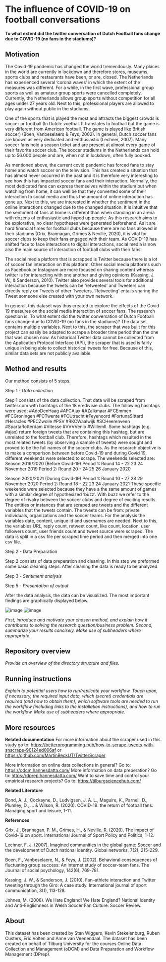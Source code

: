# The influence of COVID-19 on football conversations

__To what extent did the twitter conversation of Dutch Football fans change due to COVID-19 (no fans in the stadiums)?__

## Motivation
The Covid-19 pandemic has changed the world tremendously. Many places in the world are currently in lockdown and therefore stores, museums, sports clubs and restaurants have been, or are, closed. The Netherlands has experienced several ‘corona waves’ in which the extent of the measures was different. For a while, in the first wave, professional group sports as well as amateur group sports were cancelled completely. Currently, the Netherlands allows group sports without competition for all ages under 27 years old. Next to this, professional players are allowed to play again without public in the stadiums. 

One of the sports that is played the most and attracts the biggest crowds is soccer or football (In Dutch: voetbal. It translates to football but the game is very different from American football. The game is played like British soccer) (Boen, Vanbeselaers & Feys, 2002). In general, Dutch soccer fans are known as very dedicated and enthusiastic (Lechner, 2007). Many soccer fans hold a season ticket and are present at almost every game of their favorite soccer club. The soccer stadiums in the Netherlands can hold up to 56.000 people and are, when not in lockdown, often fully booked. 

As mentioned above, the current covid pandemic has forced fans to stay home and watch soccer on the television. This has created a situation that has almost never occurred in the past and it is therefore very interesting to see how this has impacted soccer fans and their interaction. Normally, the most dedicated fans can express themselves within the stadium but when watching from home, it can well be that they converted some of their interaction to social media and thus the amount of online interaction has gone up. Next to this, we are interested in whether the sentiment in the online interactions changed due to the changed situation. It is intuitive that the sentiment of fans at home is different than when standing in an arena with dozens of enthusiastic and hyped up people. As this research aims to be explorative, no clear hypotheses were generated beforehand. 
As it are hard financial times for football clubs because there are no fans allowed in their stadiums (Grix, Brannagan, Grimes & Neville, 2020), it is vital for soccer clubs to keep their fans engaged with their team. As COVID-19 has shifted face to face interactions to digital interactions, social media is now also the main source of interaction of football clubs with their fans.

The social media platform that is scrapped is Twitter because there is a lot of soccer fan interaction on this platform. Other social media platforms such as Facebook or Instagram are more focused on sharing content whereas twitter is for interacting with one another and giving opinions (Kassing, J. W., & Sanderson, 2010). Twitter also provides several tools for additional interaction because the tweets can be ‘retweeted’ and Tweeters can directly reply on Tweets of other Tweeters. ‘Retweeting’ entails sharing the Tweet someone else created with your own network. 

In general, this dataset was thus created to explore the effects of the Covid-19 measures on the social media interaction of soccer fans. The research question is: To what extent did the twitter conversation of Dutch Football fans change due to COVID-19 (no fans in the stadiums)? The data set contains multiple variables. Next to this, the scraper that was built for this project can easily be adapted to scrape a broader time period than the one that was chosen now. As historical Twitter data cannot be collected from the Application Protocol Interface (API), the scraper that is used is fairly unique in being able to collect historical tweets for free. Because of this, similar data sets are not publicly available. 


## Method and results
Our method consists of 5 steps.

Step 1 - _Data collection_

Step 1 consists of the data collection. That data will be scraped from twitter.com with hashtags of the 18 eredivisie clubs.  The following hashtags were used: #AdoDenHaag #AFCAjax #AZalkmaar #FCEmmen #FCGroningen #FCTwente #FCUtrecht #Feyenoord #FortunaSittard #Heracles #PECZwolle #PSV #RKCWaalwijk #SCHeerenveen #SpartaRotterdam #Vitesse #VVVVenlo #WillemII. Some hashtags (e.g. #ajax) return foreign tweets that are containing this hashtag, but are unrelated to the football club. Therefore, hashtags which resulted in the most related tweets (by observing a sample of tweets) were sought and proved to be the full names of the soccer clubs.
As the research objective is to make a comparison between before Covid-19 and during Covid 19, different weekends were selected to scrape. The weekends selected are:  
Season 2019/2020 (Before Covid-19)
Period 1: Round 14 - 22 23 24 November 2019
Period 2: Round 20 - 24 25 26 January 2020

Season 2020/2021 (During Covid-19)
Period 1: Round 10 - 27 28 29 November 2020
Period 2: Round 18 - 22 23 24 January 2021
These specific weekends were selected because they have a the same amount of games with a similar degree of hypothesized ‘buzz’. With buzz we refer to the degree of rivalry between the soccer clubs and degree of exciting results. 
The entities or instances that are scraped are tweets and the different variables that the tweets contain. The tweets can be from: private individuals, organizations and the soccer teams. For the analysis the variables date, content, unique id and usernames are needed. Next to this, the variables URL, reply count, retweet count, like count, location, user followers count, user friends count and tweet source were scraped. The data is split in a csv file per scraped time period and then merged into one csv file. 

Step 2 - Data Preparation

Step 2 consists of data preperation and cleaning. In this step we preformed some basic cleaning steps. After cleaning the data is ready to be analyzed. 

Step 3 - _Sentiment analysis_

Step 5 - _Presentation of output_

After the data analysis, the data can be visualized. The most important findings are graphically displayed below. 

![image](https://user-images.githubusercontent.com/79858036/112064499-593b1700-8b63-11eb-9040-fcdf0697310f.png)
![image](https://user-images.githubusercontent.com/79858036/112064666-a1f2d000-8b63-11eb-81d8-ff0b86136a52.png)



_First, introduce and motivate your chosen method, and explain how it contributes to solving the research question/business problem.
Second, summarize your results concisely. Make use of subheaders where appropriate._

## Repository overview

_Provide an overview of the directory structure and files._

## Running instructions

_Explain to potential users how to run/replicate your workflow. Touch upon, if necessary, the required input data, which (secret) credentials are required (and how to obtain them), which software tools are needed to run the workflow (including links to the installation instructions), and how to run the workflow. Make use of subheaders where appropriate._

## More resources
__Related documentation__ 
For more information about the scraper used in this study go to:  https://betterprogramming.pub/how-to-scrape-tweets-with-snscrape-90124ed006af or https://github.com/MartinBeckUT/TwitterScraper

More information on online data collections in general? Go to: https://odcm.hannesdatta.com/
More information on data preperation? Go to: https://dprep.hannesdatta.com/
Want to save time and control your empirical research projects? Go to: https://tilburgsciencehub.com/

__Related Literature__

Bond, A. J., Cockayne, D., Ludvigsen, J. A. L., Maguire, K., Parnell, D., Plumley, D., ... & Wilson, R. (2020). COVID-19: the return of football fans. Managing sport and leisure, 1-11.

__References__

Grix, J., Brannagan, P. M., Grimes, H., & Neville, R. (2020). The impact of Covid-19 on sport. International Journal of Sport Policy and Politics, 1-12.

Lechner, F. J. (2007). Imagined communities in the global game: Soccer and the development of Dutch national identity. Global networks, 7(2), 215-229.

Boen, F., Vanbeselaere, N., & Feys, J. (2002). Behavioral consequences of fluctuating group success: An Internet study of soccer-team fans. The Journal of social psychology, 142(6), 769-781.

Kassing, J. W., & Sanderson, J. (2010). Fan–athlete interaction and Twitter tweeting through the Giro: A case study. International journal of sport communication, 3(1), 113-128.

Johnes, M. (2008). We Hate England! We Hate England? National Identity and Anti-Englishness in Welsh Soccer Fan Culture. Soccer Review.

## About

This dataset has been created by Stan Wiggers, Kevin Stekelenburg, Ruben Custers, Eric Volten and Anne van Veenendaal. The dataset has been created on behalf of Tilburg University for the courses Online Data Collection and Management (oDCM) and Data Preparation and Workflow Management (DPrep). 
